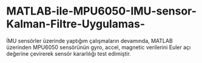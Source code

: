 # MATLAB-ile-MPU6050-IMU-sensor-Kalman-Filtre-Uygulamas-
İMU sensörler üzerinde yaptığım çalışmaların devamında, MATLAB üzerinden MPU6050 sensörünün gyro, accel, magnetic verilerini Euler açı değerine çevirerek sensör kararlılığı test edimiştir.
